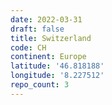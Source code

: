 ```yaml
---
date: 2022-03-31
draft: false
title: Switzerland
code: CH
continent: Europe
latitude: '46.818188'
longitude: '8.227512'
repo_count: 3
---
```




